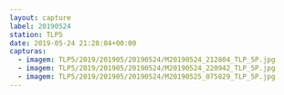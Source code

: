```yaml
---
layout: capture
label: 20190524
station: TLP5
date: 2019-05-24 21:28:04+00:00
capturas:
  - imagem: TLP5/2019/201905/20190524/M20190524_212804_TLP_5P.jpg
  - imagem: TLP5/2019/201905/20190524/M20190524_220942_TLP_5P.jpg
  - imagem: TLP5/2019/201905/20190524/M20190525_075829_TLP_5P.jpg
---
```

